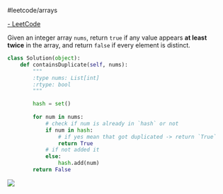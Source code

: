 #leetcode/arrays

[- LeetCode](https://leetcode.com/problems/contains-duplicate/description/)

Given an integer array `nums`, return `true` if any value appears **at least twice** in the array, and return `false` if every element is distinct.

```python
class Solution(object):
    def containsDuplicate(self, nums):
        """
        :type nums: List[int]
        :rtype: bool
        """

        hash = set()
        
        for num in nums:
            # check if num is already in `hash` or not
            if num in hash:
                # if yes mean that got duplicated -> return `True`
                return True
            # if not added it
            else:
                hash.add(num)
        return False
```

![](20230644-214428.png)
